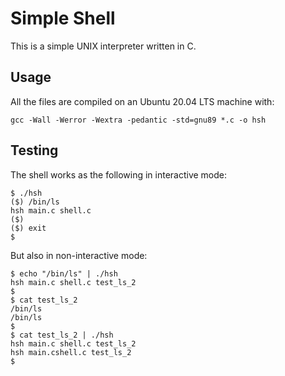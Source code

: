 # Simple Shell
This is a simple UNIX interpreter written in C.

## Usage
All the files are compiled on an Ubuntu 20.04 LTS machine with:

```
gcc -Wall -Werror -Wextra -pedantic -std=gnu89 *.c -o hsh

```

## Testing
The shell works as the following in interactive mode:
```
$ ./hsh
($) /bin/ls
hsh main.c shell.c
($)
($) exit
$
```

But also in non-interactive mode:
```
$ echo "/bin/ls" | ./hsh
hsh main.c shell.c test_ls_2
$
$ cat test_ls_2
/bin/ls
/bin/ls
$
$ cat test_ls_2 | ./hsh
hsh main.c shell.c test_ls_2
hsh main.cshell.c test_ls_2
$
```


